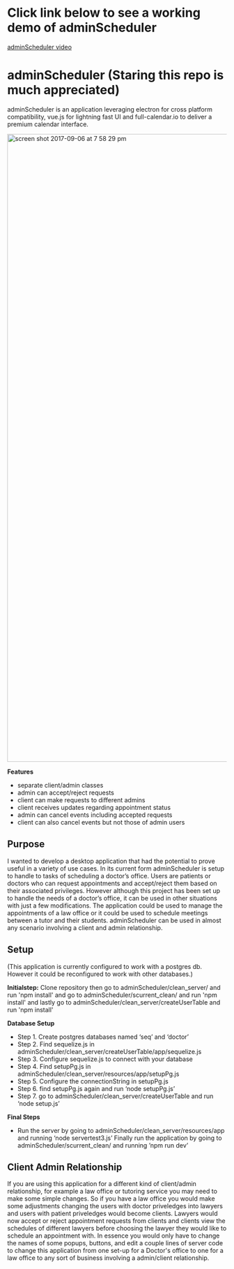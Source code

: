 # Click link below to see a working demo of adminScheduler 
[adminScheduler video](https://www.youtube.com/watch?v=LhDaJRz65Sg)
# adminScheduler (Staring this repo is much appreciated)

adminScheduler is an application leveraging electron for cross platform compatibility, vue.js for lightning fast UI and full-calendar.io to deliver a premium calendar interface. 

<img width="1440" alt="screen shot 2017-09-06 at 7 58 29 pm" src="https://user-images.githubusercontent.com/29417742/30144273-fa96c1e2-933e-11e7-99ae-7f507661c397.png">


**Features**
* separate client/admin classes
* admin can accept/reject requests
* client can make requests to different admins
* client receives updates regarding appointment status
* admin can cancel events including accepted requests
* client can also cancel events but not those of admin users



Purpose
---
I wanted to develop a desktop application that had the potential to prove useful in a variety of use cases. In its current form adminScheduler is setup to handle to tasks of scheduling a doctor’s office. Users are patients or doctors who can request appointments and accept/reject them  based on their associated privileges. However although this project has been set up to handle the needs of a doctor’s office, it can be used in other situations with just a few modifications. The application could be used to manage the appointments of a law office or it could be used to schedule meetings between a tutor and their students. adminScheduler can be used in almost any scenario involving a client and admin relationship.

Setup
---

(This application is currently configured to work with a postgres db. However it could be reconfigured to work with other databases.)

**Initialstep:**
Clone repository then go to adminScheduler/clean_server/ and run 'npm install' and go to adminScheduler/scurrent_clean/ and run 'npm install'
and lastly go to adminScheduler/clean_server/createUserTable and run 'npm install'

**Database Setup**
* Step 1. Create postgres databases named ‘seq’ and ‘doctor’
* Step 2. Find sequelize.js in adminScheduler/clean_server/createUserTable/app/sequelize.js
* Step 3. Configure sequelize.js to connect with your database
* Step 4. Find setupPg.js in adminScheduler/clean_server/resources/app/setupPg.js
* Step 5. Configure the connectionString in setupPg.js
* Step 6. find setupPg.js again and run ‘node setupPg.js’
* Step 7.  go to adminScheduler/clean_server/createUserTable and run ‘node setup.js’
        
 **Final Steps**
 
* Run the server by going to adminScheduler/clean_server/resources/app and running ‘node servertest3.js’
Finally run the application by going to adminScheduler/scurrent_clean/ and running ’npm run dev’

**Client Admin Relationship**
---
If you are using this application for a different kind of client/admin relationship, for example a law office or tutoring service you may need to make some simple changes. So if you have a law office you would make some adjustments changing the users with doctor priveledges into lawyers and users with patient priveledges would become clients. Lawyers would now accept or reject appointment requests from clients and clients view the schedules of different lawyers before choosing the lawyer they would like to schedule an appointment with. In essence you would only have to change the names of some popups, buttons, and edit a couple lines of server code to change this application from one set-up for a Doctor's office to one for a law office to any sort of business involving a admin/client relationship.
